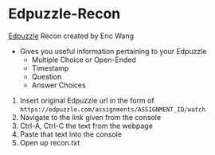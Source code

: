 # Edpuzzle-Recon
[Edpuzzle](https://edpuzzle.com) Recon created by Eric Wang 


- Gives you useful information pertaining to your Edpuzzle  
    - Multiple Choice or Open-Ended  
    - Timestamp  
    - Question  
    - Answer Choices  

1. Insert original Edpuzzle url in the form of `https://edpuzzle.com/assignments/ASSIGNMENT_ID/watch`  
2. Navigate to the link given from the console  
3. Ctrl-A, Ctrl-C the text from the webpage  
4. Paste that text into the console  
5. Open up recon.txt  

